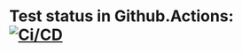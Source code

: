 # Test status in Github.Actions: [![Ci/CD](../../actions/workflows/ci.yaml/badge.svg?branch=main&event=workflow_dispatch)](../../actions/workflows/ci.yaml)
